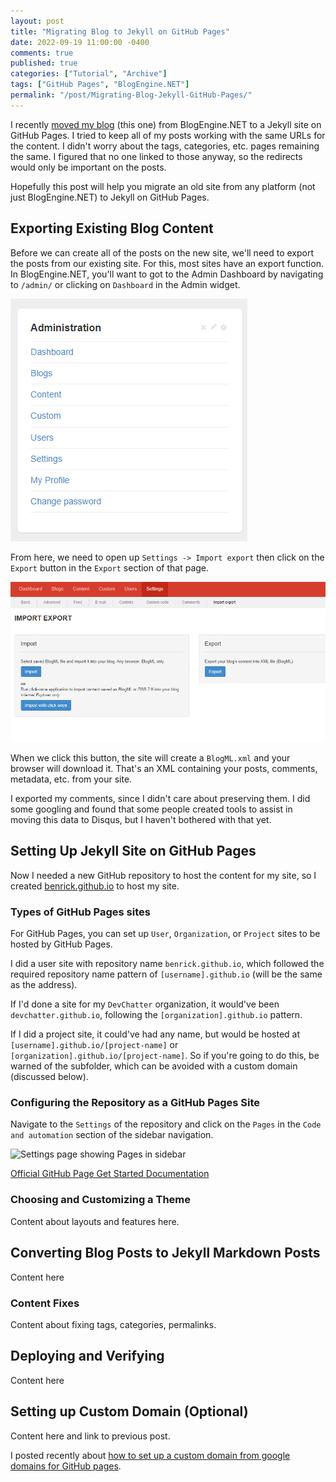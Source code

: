 ```yaml
---
layout: post
title: "Migrating Blog to Jekyll on GitHub Pages"
date: 2022-09-19 11:00:00 -0400
comments: true
published: true
categories: ["Tutorial", "Archive"]
tags: ["GitHub Pages", "BlogEngine.NET"]
permalink: "/post/Migrating-Blog-Jekyll-GitHub-Pages/"
---
```


I recently [moved my blog](/post/Moved-My-Site-to-GitHub-Pages/) (this one) from BlogEngine.NET to a Jekyll site on GitHub Pages. I tried to keep all of my posts working with the same URLs for the content. I didn't worry about the tags, categories, etc. pages remaining the same. I figured that no one linked to those anyway, so the redirects would only be important on the posts.

Hopefully this post will help you migrate an old site from any platform (not just BlogEngine.NET) to Jekyll on GitHub Pages.

## Exporting Existing Blog Content

Before we can create all of the posts on the new site, we'll need to export the posts from our existing site. For this, most sites have an export function. In BlogEngine.NET, you'll want to got to the Admin Dashboard by navigating to `/admin/` or clicking on `Dashboard` in the Admin widget.

![Adminstration Widget in BlogEngine.NET](/images/files/2022-posts/BlogMigration/AdministrationMenu.png)

From here, we need to open up `Settings -> Import export` then click on the `Export` button in the `Export` section of that page.

![Export Screen in BlogEngine.NET](/images/files/2022-posts/BlogMigration/ImportExportScreen.png)

When we click this button, the site will create a `BlogML.xml` and your browser will download it. That's an XML containing your posts, comments, metadata, etc. from your site.

<p class="message">I exported my comments, since I didn't care about preserving them. I did some googling and found that some people created tools to assist in moving this data to Disqus, but I haven't bothered with that yet.</p>

## Setting Up Jekyll Site on GitHub Pages

Now I needed a new GitHub repository to host the content for my site, so I created [benrick.github.io](https://github.com/benrick/benrick.github.io/) to host my site.

### Types of GitHub Pages sites

For GitHub Pages, you can set up `User`, `Organization`, or `Project` sites to be hosted by GitHub Pages.

I did a user site with repository name `benrick.github.io`, which followed the required repository name pattern of `[username].github.io` (will be the same as the address).

If I'd done a site for my `DevChatter` organization, it would've been `devchatter.github.io`, following the `[organization].github.io` pattern.

If I did a project site, it could've had any name, but would be hosted at `[username].github.io/[project-name]` or `[organization].github.io/[project-name]`. So if you're going to do this, be warned of the subfolder, which can be avoided with a custom domain (discussed below).

### Configuring the Repository as a GitHub Pages Site

Navigate to the `Settings` of the repository and click on the `Pages` in the `Code and automation` section of the sidebar navigation.

![Settings page showing Pages in sidebar]()



[Official GitHub Page Get Started Documentation](https://docs.github.com/en/pages/quickstart)

### Choosing and Customizing a Theme

Content about layouts and features here.

## Converting Blog Posts to Jekyll Markdown Posts

Content here

### Content Fixes

Content about fixing tags, categories, permalinks.

## Deploying and Verifying

Content here

## Setting up Custom Domain (Optional)

Content here and link to previous post.

I posted recently about [how to set up a custom domain from google domains for GitHub pages](/post/Custom-GitHub-Pages-Domain-with-Google-Domains/).
